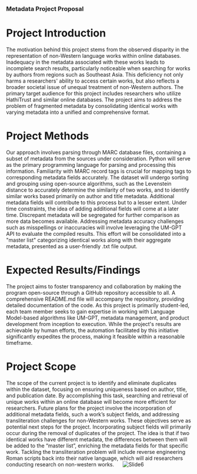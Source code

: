 ### Metadata Project Proposal

# Project Introduction
The motivation behind this project stems from the observed disparity in the representation of non-Western language works within online databases.  Inadequacy in the metadata associated with these works leads to incomplete search results, particularly noticeable when searching for works by authors from regions such as Southeast Asia. This deficiency not only harms a researchers' ability to access certain works, but also reflects a broader societal issue of unequal treatment of non-Western authors. The primary target audience for this project includes researchers who utilize HathiTrust and similar online databases. The project aims to address the problem of fragmented metadata by consolidating identical works with varying metadata into a unified and comprehensive format.

# Project Methods
Our approach involves parsing through MARC database files, containing a subset of metadata from the sources under consideration. Python will serve as the primary programming language for parsing and processing this information. Familiarity with MARC record tags is crucial for mapping tags to corresponding metadata fields accurately. The dataset will undergo sorting and grouping using open-source algorithms, such as the Levenstein distance to accurately determine the similarity of two works, and to identify similar works based primarily on author and title metadata. Additional metadata fields will contribute to this process but to a lesser extent. Under time constraints, the idea of adding additional fields will come at a later time. Discrepant metadata will be segregated for further comparison as more data becomes available. Addressing metadata accuracy challenges such as misspellings or inaccuracies will involve leveraging the UM-GPT API to evaluate the compiled results.  This effort will be consolidated into a "master list" categorizing identical works along with their aggregate metadata, presented as a user-friendly .txt file output.

# Expected Results/Findings
The project aims to foster transparency and collaboration by making the program open-source through a GitHub repository accessible to all. A comprehensive README.md file will accompany the repository, providing detailed documentation of the code. As this project is primarily student-led, each team member seeks to gain expertise in working with Language Model-based algorithms like UM-GPT, metadata management, and product development from inception to execution. While the project's results are achievable by human efforts, the automation facilitated by this initiative significantly expedites the process, making it feasible within a reasonable timeframe.

# Project Scope
The scope of the current project is to identify and eliminate duplicates within the dataset, focusing on ensuring uniqueness based on author, title, and publication date. By accomplishing this task, searching and retrieval of unique works within an online database will become more efficient for researchers. Future plans for the project involve the incorporation of additional metadata fields, such a work’s subject fields, and addressing transliteration challenges for non-Western works. These objectives serve as potential next steps for the project. Incorporating subject fields will primarily occur during the removal of duplicates of the project. The idea is that if two identical works have different metadata, the differences between them will be added to the “master list”, enriching the metadata fields for that specific work. Tackling the transliteration problem will include reverse engineering Roman scripts back into their native language, which will aid researchers conducting research on non-western works.
&nbsp;&nbsp;&nbsp;&nbsp;
![Slide6](https://github.com/user-attachments/assets/b81124a1-2f17-4303-8196-fd978a43527b)


